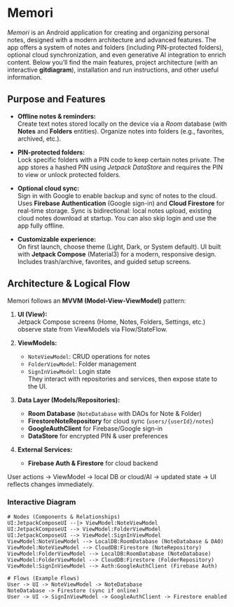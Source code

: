 # Memori

*Memori* is an Android application for creating and organizing personal notes, designed with a modern architecture and advanced features. The app offers a system of notes and folders (including PIN-protected folders), optional cloud synchronization, and even generative AI integration to enrich content. Below you’ll find the main features, project architecture (with an interactive **gitdiagram**), installation and run instructions, and other useful information.

## Purpose and Features

- **Offline notes & reminders:**  
  Create text notes stored locally on the device via a *Room* database (with **Notes** and **Folders** entities). Organize notes into folders (e.g., favorites, archived, etc.).

- **PIN-protected folders:**  
  Lock specific folders with a PIN code to keep certain notes private. The app stores a hashed PIN using *Jetpack DataStore* and requires the PIN to view or unlock protected folders.

- **Optional cloud sync:**  
  Sign in with Google to enable backup and sync of notes to the cloud. Uses **Firebase Authentication** (Google sign-in) and **Cloud Firestore** for real-time storage. Sync is bidirectional: local notes upload, existing cloud notes download at startup. You can also skip login and use the app fully offline.

- **Customizable experience:**  
  On first launch, choose theme (Light, Dark, or System default). UI built with **Jetpack Compose** (Material3) for a modern, responsive design. Includes trash/archive, favorites, and guided setup screens.

## Architecture & Logical Flow

Memori follows an **MVVM (Model-View-ViewModel)** pattern:

1. **UI (View):**  
   Jetpack Compose screens (Home, Notes, Folders, Settings, etc.) observe state from ViewModels via Flow/StateFlow.

2. **ViewModels:**  
   - `NoteViewModel`: CRUD operations for notes  
   - `FolderViewModel`: Folder management  
   - `SignInViewModel`: Login state  
   They interact with repositories and services, then expose state to the UI.

3. **Data Layer (Models/Repositories):**  
   - **Room Database** (`NoteDatabase` with DAOs for Note & Folder)  
   - **FirestoreNoteRepository** for cloud sync (`users/{userId}/notes`)  
   - **GoogleAuthClient** for Firebase/Google sign-in  
   - **DataStore** for encrypted PIN & user preferences

4. **External Services:**  
   - **Firebase Auth & Firestore** for cloud backend  

User actions → ViewModel → local DB or cloud/AI → updated state → UI reflects changes immediately.

### Interactive Diagram

```gitdiagram
# Nodes (Components & Relationships)
UI:JetpackComposeUI --|> ViewModel:NoteViewModel  
UI:JetpackComposeUI --> ViewModel:FolderViewModel  
UI:JetpackComposeUI --> ViewModel:SignInViewModel  
ViewModel:NoteViewModel --> LocalDB:RoomDatabase (NoteDatabase & DAO)  
ViewModel:NoteViewModel --> CloudDB:Firestore (NoteRepository)  
ViewModel:FolderViewModel --> LocalDB:RoomDatabase (NoteDatabase)  
ViewModel:FolderViewModel --> CloudDB:Firestore (FolderRepository)  
ViewModel:SignInViewModel --> Auth:GoogleAuthClient (Firebase Auth)  

# Flows (Example Flows)
User -> UI -> NoteViewModel -> NoteDatabase  
NoteDatabase -> Firestore (sync if online)  
User -> UI -> SignInViewModel -> GoogleAuthClient -> Firestore enabled  
